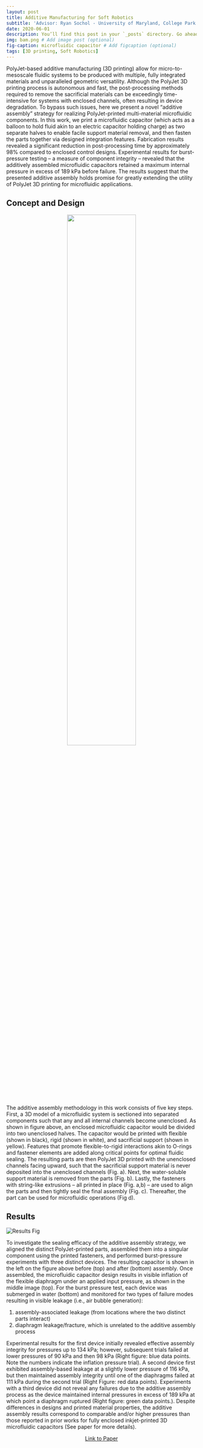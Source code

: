 ```yaml
---
layout: post
title: Additive Manufacturing for Soft Robotics
subtitle: 'Advisor: Ryan Sochol - University of Maryland, College Park'
date: 2020-06-01
description: You’ll find this post in your `_posts` directory. Go ahead and edit it and re-build the site to see your changes. # Add post description (optional)
img: bam.png # Add image post (optional)
fig-caption: microfluidic capacitor # Add figcaption (optional)
tags: [3D printing, Soft Robotics]
---
```

PolyJet-based additive manufacturing (3D printing) allow for micro-to-mesoscale fluidic systems to be produced with multiple, fully integrated materials and unparalleled geometric versatility. Although the PolyJet 3D printing process is autonomous and fast, the post-processing methods required to remove the sacrificial materials can be exceedingly time-intensive for systems with enclosed channels, often resulting in device degradation. To bypass such issues, here we present a novel “additive assembly” strategy for realizing PolyJet-printed multi-material microfluidic components.  In this work, we print a microfluidic capacitor (which acts as a balloon to hold fluid akin to an electric capacitor holding charge) as two separate halves to enable facile support material removal, and then fasten the parts together via designed integration features. Fabrication results revealed a significant reduction in post-processing time by approximately 98% compared to enclosed control designs.  Experimental results for burst-pressure testing – a measure of component integrity – revealed that the additively assembled microfluidic capacitors retained a maximum internal pressure in excess of 189 kPa before failure.  The results suggest that the presented additive assembly holds promise for greatly extending the utility of PolyJet 3D printing for microfluidic applications.

## Concept and Design
<p style="text-align: center">
  <img src="{{site.baseurl}}/assets/img/bam/bam-concept.png" width="60%"/>
</p>

The additive assembly methodology in this work consists of five key steps.  First, a 3D model of a microfluidic system is sectioned into separated components such that any and all internal channels become unenclosed.  As shown in figure above, an enclosed microfluidic capacitor would be divided into two unenclosed halves. The capacitor would be printed with flexible (shown in black), rigid (shown in white), and sacrificial support (shown in yellow). Features that promote flexible-to-rigid interactions akin to O-rings and fastener elements are added along critical points for optimal fluidic sealing. The resulting parts are then PolyJet 3D printed with the unenclosed channels facing upward, such that the sacrificial support material is never deposited into the unenclosed channels (Fig. a).  Next, the water-soluble support material is removed from the parts (Fig. b).  Lastly, the fasteners with string-like extrusions – all printed in place (Fig. a,b) – are used to align the parts and then tightly seal the final assembly (Fig. c). Thereafter, the part can be used for microfluidic operations (Fig d).  

## Results
![Results Fig]({{site.baseurl}}/assets/img/bam/bam-results.png)

To investigate the sealing efficacy of the additive assembly strategy, we aligned the distinct PolyJet-printed parts, assembled them into a singular component using the printed fasteners, and performed burst-pressure experiments with three distinct devices. The resulting capacitor is shown in the left on the figure above before (top) and after (bottom) assembly. Once assembled, the microfluidic capacitor design results in visible inflation of the flexible diaphragm under an applied input pressure, as shown in the middle image (top).  For the burst pressure test, each device was submerged in water (bottom) and monitored for two types of failure modes resulting in visible leakage (i.e., air bubble generation):
1. assembly-associated leakage (from locations where the two distinct parts interact)
2. diaphragm leakage/fracture, which is unrelated to the additive assembly process

Experimental results for the first device initially revealed effective assembly integrity for pressures up to 134 kPa; however, subsequent trials failed at lower pressures of 90 kPa and then 98 kPa (Right figure: blue data points. Note the numbers indicate the inflation pressure trial).  A second device first exhibited assembly-based leakage at a slightly lower pressure of 116 kPa, but then maintained assembly integrity until one of the diaphragms failed at 111 kPa during the second trial (Right Figure: red data points).  Experiments with a third device did not reveal any failures due to the additive assembly process as the device maintained internal pressures in excess 
of 189 kPa at which point a diaphragm ruptured (Right figure: green data points.).  Despite differences in designs and printed material properties, the additive assembly results correspond to comparable and/or higher pressures than those reported in prior works for fully enclosed inkjet-printed 3D microfluidic capacitors (See paper for more details).  

<p align="center">
  <a href="https://ieeexplore.ieee.org/abstract/document/9130818" style="text-align: center;">Link to Paper</a>
</p>

